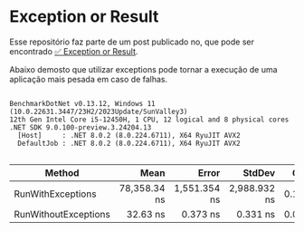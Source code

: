 
# Exception or Result

Esse repositório faz parte de um post publicado no, que pode ser encontrado [✅ Exception or Result]().

Abaixo demosto que utilizar exceptions pode tornar a execução de uma aplicação mais pesada em caso de falhas.

```

BenchmarkDotNet v0.13.12, Windows 11 (10.0.22631.3447/23H2/2023Update/SunValley3)
12th Gen Intel Core i5-12450H, 1 CPU, 12 logical and 8 physical cores
.NET SDK 9.0.100-preview.3.24204.13
  [Host]     : .NET 8.0.2 (8.0.224.6711), X64 RyuJIT AVX2
  DefaultJob : .NET 8.0.2 (8.0.224.6711), X64 RyuJIT AVX2


```
| Method               | Mean         | Error        | StdDev       | Gen0   | Allocated |
|--------------------- |-------------:|-------------:|-------------:|-------:|----------:|
| RunWithExceptions    | 78,358.34 ns | 1,551.354 ns | 2,988.932 ns | 0.1221 |     824 B |
| RunWithoutExceptions |     32.63 ns |     0.373 ns |     0.331 ns | 0.0485 |     304 B |
